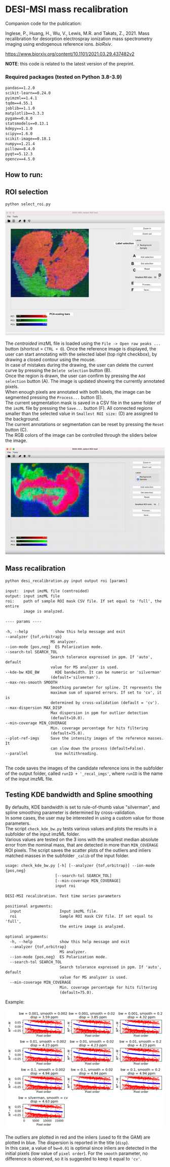 # DESI-MSI mass recalibration

Companion code for the publication:

Inglese, P., Huang, H., Wu, V., Lewis, M.R. and Takats, Z., 2021. 
Mass recalibration for desorption electrospray ionization mass spectrometry 
imaging using endogenous reference ions. _bioRxiv_.

https://www.biorxiv.org/content/10.1101/2021.03.29.437482v2

**NOTE**: this code is related to the latest version of the preprint.

### Required packages (tested on Python 3.8-3.9)

```
pandas==1.2.0
scikit-learn==0.24.0
pyimzml==1.4.1
tqdm==4.55.1
joblib==1.1.0
matplotlib==3.3.3
pygam==0.8.0
statsmodels==0.13.1
kdepy==1.1.0
scipy==1.6.0
scikit-image==0.18.1
numpy==1.21.4
pillow==8.4.0
pyqt==5.12.3
opencv==4.5.0
```

## How to run:

## ROI selection

```
python select_roi.py
```

![gui](./tools/resources/screenshot.png)

The _centroided_ imzML file is loaded using the `File -> Open raw peaks ...` 
button (shortcut = `CTRL + O`).
Once the reference image is displayed, the user can start annotating with the
selected label (top right checkbox), by drawing a closed contour using the 
mouse.  
In case of mistakes during the drawing, the user can delete the current curve by
pressing the `Delete selection` button (B).  
Once the region is drawn, the user
can confirm by pressing the `Add selection` button (A). The image is updated 
showing the currently annotated pixels.  
When enough pixels are annotated with both labels, the image can be segmented
pressing the `Process...` button (E).  
The current segmentation mask is saved in a CSV file in the same folder of the 
`imzML` file by pressing the `Save...` button (F). All connected regions smaller
than the selected value in `Smallest ROI size:` (D) are assigned to the 
background.  
The current annotations or segmentation can be reset by pressing the `Reset` 
button (C).  
The RGB colors of the image can be controlled through the sliders below the 
image.

![video](./tools/resources/screen_rec.gif)

## Mass recalibration

```
python desi_recalibration.py input output roi [params]

input:  input imzML file (centroided)
output: input imzML file
roi:    path of sample ROI mask CSV file. If set equal to 'full', the entire  
        image is analyzed.
        
---- params ----

-h, --help            show this help message and exit
--analyzer {tof,orbitrap}
                    MS analyzer.
--ion-mode {pos,neg}  ES Polarization mode.
--search-tol SEARCH_TOL
                    Search tolerance expressed in ppm. If 'auto', default
                    value for MS analyzer is used.
--kde-bw KDE_BW       KDE bandwidth. It can be numeric or 'silverman'
                    (default='silverman').
--max-res-smooth SMOOTH
                    Smoothing parameter for spline. It represents the
                    maximum sum of squared errors. If set to 'cv', it is
                    determined by cross-validation (default = 'cv').
--max-dispersion MAX_DISP
                    Max dispersion in ppm for outlier detection
                    (default=10.0).
--min-coverage MIN_COVERAGE
                    Min. coverage percentage for hits filtering
                    (default=75.0).
--plot-ref-imgs     Save the intensity images of the reference masses. It
                    can slow down the process (default=False).
--parallel            Use multithreading.
                   
```

The code saves the images of the candidate reference ions in the subfolder of
the output folder, called `runID + '_recal_imgs'`, where `runID` is the name 
of the input imzML file.


## Testing KDE bandwidth and Spline smoothing

By defaults, KDE bandwidth is set to rule-of-thumb value "silverman", and spline
smoothing parameter is determined by cross-validation.  
In some cases, the user may be interested in using a custom value for those
parameters.  
The script `check_kde_bw.py` tests various values and plots the results in a 
subfolder of the input imzML folder.  
Various values are tested on the 3 ions with the smallest median absolute error
from the nominal mass, that are detected in more than `MIN_COVERAGE` ROI pixels.
The script saves the scatter plots of the outliers and inliers matched masses in
the subfolder `_calib` of the input folder.


```
usage: check_kde_bw.py [-h] [--analyzer {tof,orbitrap}] --ion-mode {pos,neg} 
                      [--search-tol SEARCH_TOL]
                      [--min-coverage MIN_COVERAGE]
                      input roi

DESI-MSI recalibration. Test time series parameters

positional arguments:
  input                 Input imzML file.
  roi                   Sample ROI mask CSV file. If set equal to 'full',
                        the entire image is analyzed.

optional arguments:
  -h, --help            show this help message and exit
  --analyzer {tof,orbitrap}
                        MS analyzer.
  --ion-mode {pos,neg}  ES Polarization mode.
  --search-tol SEARCH_TOL
                        Search tolerance expressed in ppm. If 'auto', default 
                        value for MS analyzer is used.
  --min-coverage MIN_COVERAGE
                        Min. coverage percentage for hits filtering 
                        (default=75.0).
```

Example:

![test_kde](./tools/resources/test_params_739.4686.png)

The outliers are plotted in red and the inliers (used to fit the GAM) are
plotted in blue. The dispersion is reported in the title (`disp`).  
In this case, a value of `bw=0.01` is optimal since inliers are detected in
the initial pixels (low value of `pixel order`). For the `smooth` parameter,
no difference is observed, so it is suggested to keep it equal to `'cv'`.
